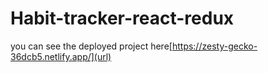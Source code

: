 # Habit-tracker-react-redux

you can see the deployed project here[https://zesty-gecko-36dcb5.netlify.app/](url)
